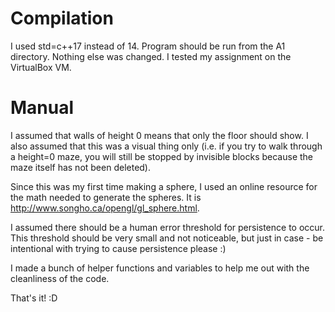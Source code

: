 

# Compilation

I used std=c++17 instead of 14. Program should be run from the A1 directory. Nothing else was changed. I tested my assignment on the VirtualBox VM.


# Manual

I assumed that walls of height 0 means that only the floor should show. I also assumed that this was a visual thing only (i.e. if you try to walk through a height=0 maze, you will still be stopped by invisible
blocks because the maze itself has not been deleted).

Since this was my first time making a sphere, I used an online resource for the math needed to generate the spheres. It is http://www.songho.ca/opengl/gl_sphere.html.

I assumed there should be a human error threshold for persistence to occur. This threshold should be very small and not noticeable, but just in case - be intentional with trying to cause persistence please :)

I made a bunch of helper functions and variables to help me out with the cleanliness of the code.

That's it! :D  
